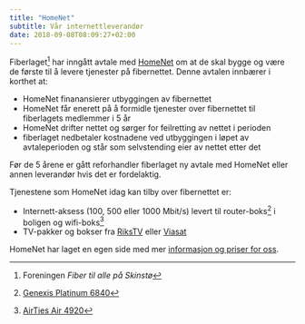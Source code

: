```yaml
---
title: "HomeNet"
subtitle: Vår internettleverandør
date: 2018-09-08T08:09:27+02:00
---
```


Fiberlaget[^fiberlaget] har inngått avtale med [HomeNet](https://homenet.no) om at de skal
bygge og være de første til å levere tjenester på fibernettet. Denne avtalen
innbærer i korthet at:

* HomeNet finanansierer utbyggingen av fibernettet
* HomeNet får enerett på å formidle tjenester over fibernettet til fiberlagets medlemmer i 5 år
* HomeNet drifter nettet og sørger for feilretting av nettet i perioden
* fiberlaget nedbetaler kostnadene ved utbyggingen i løpet av avtaleperioden og
  står som selvstending eier av nettet etter det

Før de 5 årene er gått reforhandler fiberlaget ny avtale med HomeNet eller annen
leverandør hvis det er fordelaktig.

Tjenestene som HomeNet idag kan tilby over fibernettet er:

* Internett-aksess (100, 500 eller 1000 Mbit/s) levert til router-boks[^router] i boligen og wifi-boks[^wifi]
* TV-pakker og bokser fra [RiksTV](https://www.rikstv.no) eller [Viasat](https://www.viasat.no)

HomeNet har laget en egen side med mer [informasjon
og priser for oss](https://homenet.no/skinsto).


[^fiberlaget]: Foreningen _Fiber til alle på Skinstø_
[^router]: [Genexis Platinum 6840](https://www.google.com/search?q=Genexis+Platinum+6840)
[^wifi]: [AirTies Air 4920](https://www.google.com/search?q=airties+air+4920)
